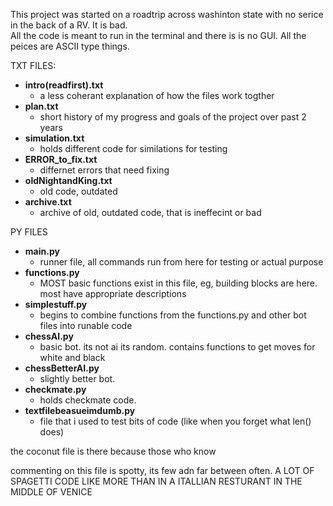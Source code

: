 This project was started on a roadtrip across washinton state with no serice in the back of a RV. It is bad.<br>
All the code is meant to run in the terminal and there is is no GUI. All the peices are ASCII type things.<br>

TXT FILES:  
  - **intro(readfirst).txt** 
    * a less coherant explanation of how the files work togther
  - **plan.txt** 
    * short history of my progress and goals of the project over past 2 years 
  - **simulation.txt**
    * holds different code for similations for testing
  - **ERROR_to_fix.txt** 
    * differnet errors that need fixing
  - **oldNightandKing.txt**
    * old code, outdated
  - **archive.txt**
    * archive of old, outdated code, that is ineffecint or bad

PY FILES
 - **main.py** 
    * runner file, all commands run from here for testing or actual purpose 
 - **functions.py**
    * MOST basic functions exist in this file, eg, building blocks are here. most have appropriate descriptions
 - **simplestuff.py**
    * begins to combine functions from the functions.py and other bot files into runable code
 - **chessAI.py**
    * basic bot. its not ai its random. contains functions to get moves for white and black
 - **chessBetterAI.py**
    * slightly better bot.
 - **checkmate.py**
    * holds checkmate code.
 - **textfilebeasueimdumb.py**
    * file that i used to test bits of code (like when you forget what len() does)

the coconut file is there because those who know

commenting on this file is spotty, its few adn far between often. A LOT OF SPAGETTI CODE
LIKE MORE THAN IN A ITALLIAN RESTURANT IN THE MIDDLE OF VENICE
